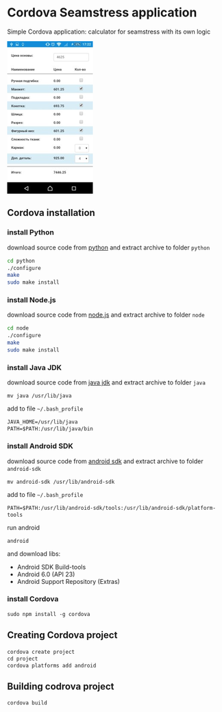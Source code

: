# Cordova Seamstress application #

Simple Cordova application: calculator for seamstress with its own logic

![Android app](https://github.com/mrsuh/cordova-seamstress/blob/master/img/img.jpg)

## Cordova installation ##

### install Python ###
download source code from [python](https://www.python.org/downloads)
and extract archive to folder `python`
```bash
cd python
./configure
make
sudo make install
```

### install Node.js ###
download source code from [node.js](https://nodejs.org/en/download)
and extract archive to folder `node`
```bash
cd node
./configure
make
sudo make install
```

### install Java JDK ###
download source code from [java jdk](http://www.oracle.com/technetwork/java/javase/downloads/index.html)
and extract archive to folder `java`
```
mv java /usr/lib/java
```

add to file `~/.bash_profile`
```
JAVA_HOME=/usr/lib/java
PATH=$PATH:/usr/lib/java/bin
```

### install Android SDK ###
download source code from [android sdk](http://developer.android.com/sdk/index.html)
and extract archive to folder `android-sdk`
```
mv android-sdk /usr/lib/android-sdk
```

add to file `~/.bash_profile`
```
PATH=$PATH:/usr/lib/android-sdk/tools:/usr/lib/android-sdk/platform-tools
```

run android
```
android
```

and download libs:
* Android SDK Build-tools
* Android 6.0 (API 23)
* Android Support Repository (Extras)

### install Cordova ###
```
sudo npm install -g cordova
```

## Creating Cordova project ##
```
cordova create project
cd project
cordova platforms add android
```

## Building codrova project ##
```
cordova build
```
